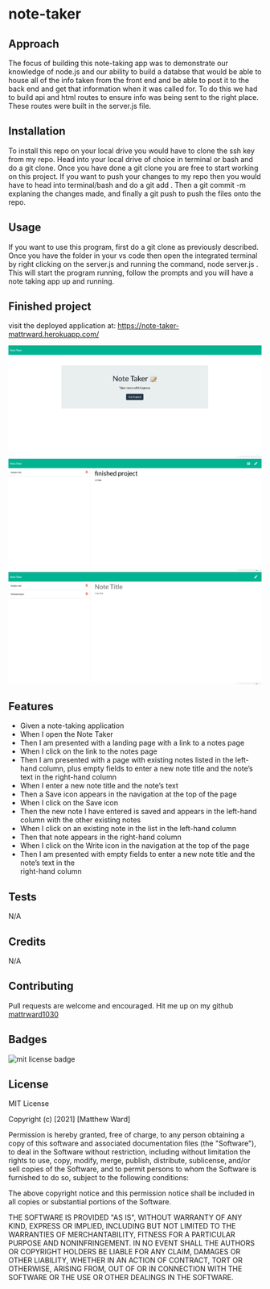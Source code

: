 # note-taker

## Approach 

The focus of building this note-taking app was to demonstrate our knowledge of node.js and our ability to build a databse that would be able to house all of the info taken from the front end and be able to post it to the back end and get that information when it was called for. To do this we had to build api and html routes to ensure info was being sent to the right place. These routes were built in the server.js file.

## Installation

To install this repo on your local drive you would have to clone the ssh key from my repo. Head into your local drive of choice in terminal or bash and do a git clone. Once you have done a git clone you are free to start working on this project. If you want to push your changes to my repo then you would have to head into terminal/bash and do a git add . Then a git commit -m explaning the changes made, and finally a git push to push the files onto the repo. 

## Usage 

If you want to use this program, first do a git clone as previously described. Once you have the folder in your vs code then open the integrated terminal by right clicking on the server.js and running the command, node server.js . This will start the program running, follow the prompts and you will have a note taking app up and running.

## Finished project
visit the deployed application at: https://note-taker-mattrward.herokuapp.com/

<img src="./public/assets/images/start-page.png" alt="landing page of application">
<img src="./public/assets/images/typing-note.png" alt="typing out the note">
<img src="./public/assets/images/note-added.png" alt="note added">

## Features
<ul>
<li>Given a note-taking application</li>
<li>When I open the Note Taker</li>
<li>Then I am presented with a landing page with a link to a notes page</li>
<li>When I click on the link to the notes page</li>
<li>Then I am presented with a page with existing notes listed in the left-hand column, plus empty fields to enter a new note title and the note’s text in the right-hand column</li>
<li>When I enter a new note title and the note’s text</li>
<li>Then a Save icon appears in the navigation at the top of the page</li>
<li>When I click on the Save icon</li>
<li>Then the new note I have entered is saved and appears in the left-hand column with the other existing notes</li>
<li>When I click on an existing note in the list in the left-hand column</li>
<li>Then that note appears in the right-hand column</li>
<li>When I click on the Write icon in the navigation at the top of the page</li>
<li>Then I am presented with empty fields to enter a new note title and the note’s text in the</li> right-hand column
</ul>

## Tests
N/A

## Credits
N/A

## Contributing

Pull requests are welcome and encouraged. Hit me up on my github <a href="https://github.com/mattrward1030">mattrward1030</a>

## Badges
 <img src="https://shields.io/badge/license-MIT-green" alt="mit license badge">

## License

MIT License

Copyright (c) [2021] [Matthew Ward]

Permission is hereby granted, free of charge, to any person obtaining a copy
of this software and associated documentation files (the "Software"), to deal
in the Software without restriction, including without limitation the rights
to use, copy, modify, merge, publish, distribute, sublicense, and/or sell
copies of the Software, and to permit persons to whom the Software is
furnished to do so, subject to the following conditions:

The above copyright notice and this permission notice shall be included in all
copies or substantial portions of the Software.

THE SOFTWARE IS PROVIDED "AS IS", WITHOUT WARRANTY OF ANY KIND, EXPRESS OR
IMPLIED, INCLUDING BUT NOT LIMITED TO THE WARRANTIES OF MERCHANTABILITY,
FITNESS FOR A PARTICULAR PURPOSE AND NONINFRINGEMENT. IN NO EVENT SHALL THE
AUTHORS OR COPYRIGHT HOLDERS BE LIABLE FOR ANY CLAIM, DAMAGES OR OTHER
LIABILITY, WHETHER IN AN ACTION OF CONTRACT, TORT OR OTHERWISE, ARISING FROM,
OUT OF OR IN CONNECTION WITH THE SOFTWARE OR THE USE OR OTHER DEALINGS IN THE
SOFTWARE.
